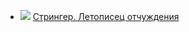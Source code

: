 * ![](/books/sf_action/Александр%20Радин/Стрингер.%20Летописец%20отчуждения.jpg) [Стрингер. Летописец отчуждения](/books/sf_action/Александр%20Радин/Стрингер.%20Летописец%20отчуждения)